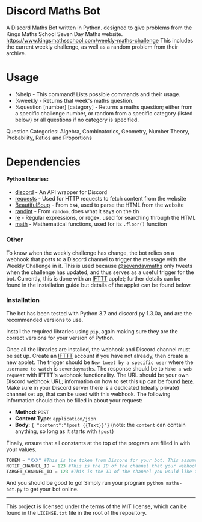 # Discord Maths Bot
A Discord Maths Bot written in Python. designed to give problems from the Kings Maths School Seven Day Maths website. https://www.kingsmathsschool.com/weekly-maths-challenge This includes the current weekly challenge, as well as a random problem from their archive.

# Usage
- %help - This command! Lists possible commands and their usage.
- %weekly - Returns that week's maths question.
- %question [number] [category] - Returns a maths question; either from a specific challenge number, or random from a specific category (listed below) or all questions if no category is specified.

Question Categories: Algebra, Combinatorics, Geometry, Number Theory, Probability, Ratios and Proportions

# Dependencies
#### Python libraries:
* [discord](https://discordpy.readthedocs.io/en/latest/) - An API wrapper for Discord
* [requests](http://docs.python-requests.org/en/master/) - Used for HTTP requests to fetch content from the website
* [BeautifulSoup](https://www.crummy.com/software/BeautifulSoup/bs4/doc/) - From `bs4`, used to parse the HTML from the website
* [randint](https://docs.python.org/3/library/random.html) - From `random`, does what it says on the tin
* [re](https://docs.python.org/3/library/re.html) - Regular expressions, or regex, used for searching through the HTML
* [math](https://docs.python.org/3/library/math.html) - Mathematical functions, used for its `.floor()` function

### Other
To know when the weekly challenge has change, the bot relies on a webhook that posts to a Discord channel to trigger the message with the Weekly Challenge in it. This is used because [@sevendaymaths](http://twitter.com/sevendaymaths) only tweets when the challenge has updated, and thus serves as a useful trigger for the bot. Currently, this is done with an [IFTTT](https://ifttt.com/) applet; further details can be found in the Installation guide but details of the applet can be found below.

### Installation

The bot has been tested with Python 3.7 and discord.py 1.3.0a, and are the recommended versions to use.

Install the required libraries using `pip`, again making sure they are the correct versions for your version of Python.

Once all the libraries are installed, the webhook and Discord channel must be set up. Create an [IFTTT](https://ifttt.com) account if you have not already, then create a new applet.
The trigger should be `New tweet by a specific user` where the `username to watch` is `sevendaymaths`. The response should be to `Make a web request` with IFTTT's webhook functionality. The URL should be your own Discord webhook URL; information on how to set this up can be found [here](https://support.discordapp.com/hc/en-us/articles/228383668-Intro-to-Webhooks). Make sure in your Discord server there is a dedicated (ideally private) channel set up, that can be used with this webhook.
The following information should then be filled in about your request:
- **Method**: `POST`
- **Content Type**: `application/json`
- **Body**: `{ "content":"!post {{Text}}"}` (note: the `content` can contain anything, so long as it starts with `!post`)



Finally, ensure that all constants at the top of the program are filled in with your values.
```python
TOKEN = "XXX" #This is the token from Discord for your bot. This assumes your bot has been created and set up already.
NOTIF_CHANNEL_ID = 123 #This is the ID of the channel that your webhook will send messages to
TARGET_CHANNEL_ID = 123 #This is the ID of the channel you would like the bot to send the message containing the Weekly Challenge to
```

And you should be good to go! Simply run your program `python maths-bot.py` to get your bot online.

---
This project is licensed under the terms of the MIT license, which can be found in the `LICENSE.txt` file in the root of the repository.
